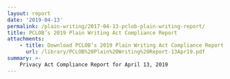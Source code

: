 ```yaml
---
layout: report
date: '2019-04-13'
permalink: /plain-writing/2017-04-13-pclob-plain-writing-report/
title: PCLOB’s 2019 Plain Writing Act Compliance Report
attachments:
    - title: Download PCLOB’s 2019 Plain Writing Act Compliance Report
      url: /library/PCLOB%20Plain%20Writing%20Report-13Apr19.pdf
summary: >-
    Privacy Act Compliance Report for April 13, 2019
---
```

